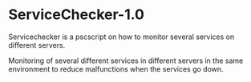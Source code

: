 # ServiceChecker-1.0
Servicechecker is a pscscript on how to monitor several services on different servers.

Monitoring of several different services in different servers in the same environment to reduce malfunctions when the services go down.
